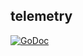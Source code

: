 ## telemetry

[![GoDoc](https://godoc.org/github.com/asokolov365/containerpilot?status.svg)](https://godoc.org/github.com/asokolov365/containerpilot/telemetry)

